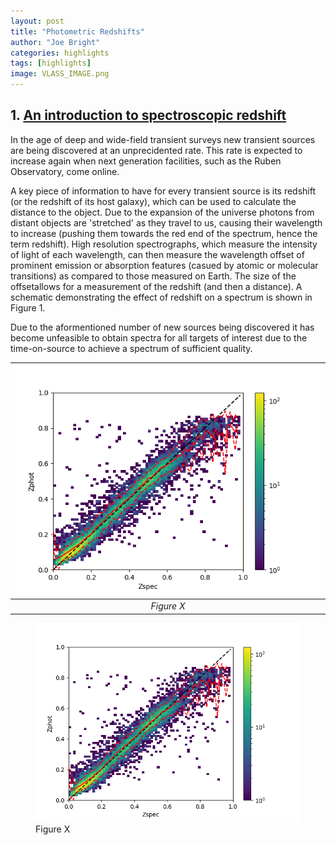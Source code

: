 ```yaml
---
layout: post
title: "Photometric Redshifts"
author: "Joe Bright"
categories: highlights
tags: [highlights]
image: VLASS_IMAGE.png
---
```


## 1. <ins>An introduction to spectroscopic redshift</ins>

In the age of deep and wide-field transient surveys new transient sources are being discovered at an unprecidented rate. This rate is expected to increase again when next generation facilities, such as the Ruben Observatory, come online.

A key piece of information to have for every transient source is its redshift (or the redshift of its host galaxy), which can be used to calculate the distance to the object. Due to the expansion of the universe photons from distant objects are 'stretched' as they travel to us, causing their wavelength to increase (pushing them towards the red end of the spectrum, hence the term redshift). High resolution spectrographs, which measure the intensity of light of each wavelength, can then measure the wavelength offset of prominent emission or absorption features (casued by atomic or molecular transitions) as compared to those measured on Earth. The size of the offsetallows for a measurement of the redshift (and then a distance). A schematic demonstrating the effect of redshift on a spectrum is shown in Figure 1. 



Due to the aformentioned number of new sources being discovered it has become unfeasible to obtain spectra for all targets of interest due to the time-on-source to achieve a spectrum of sufficient quality. 

| ![](/assets/img/training_set.png) |
|:--:|
| *Figure X* |



<figure>
  <img
       src="/assets/img/training_set.png">
  <figcaption>Figure X</figcaption>
  </figure>













